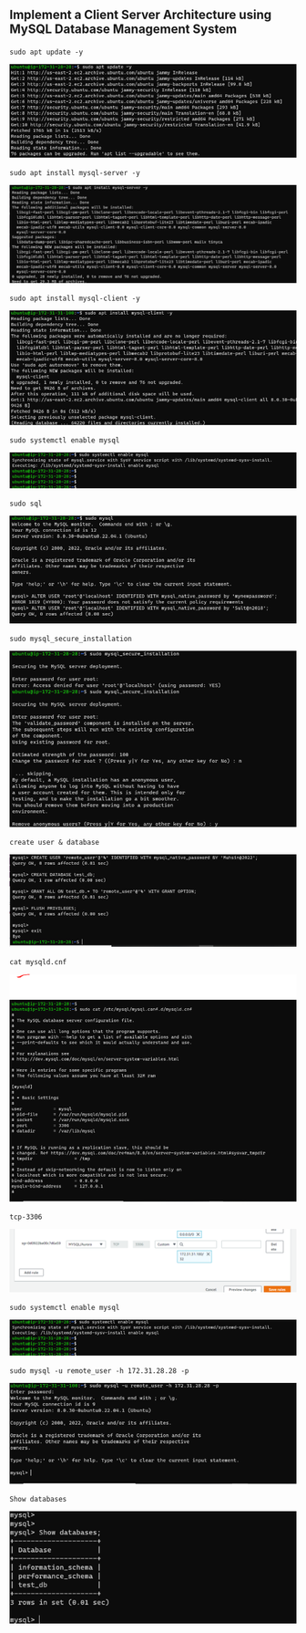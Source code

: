 
## Implement a Client Server Architecture using MySQL Database Management System

`sudo apt update -y`

![apt update](./images/sudo-update.png)

`sudo apt install mysql-server -y`

![Sql server install](./images/sqlserver-install.png)

`sudo apt install mysql-client -y`

![Sql server client](./images/sqlclient-install.png)

`sudo systemctl enable mysql`

![Sql server client](./images/sql-start.png)

`sudo sql`

![sudo Sql ](./images/sudo-sql.png)

`sudo mysql_secure_installation`

![secure Sql ](./images/secure-sql.png)

`create user & database`

![create user & DB ](./images/user&db-create.png)

`cat mysqld.cnf`

![view mysqld.cnf file ](./images/bind-add.png)

`tcp-3306`

![TCP-3306 rule ](./images/sql-rule.png)

`sudo systemctl enable mysql`

![start sql_server  ](./images/sql-start.png)

`sudo mysql -u remote_user -h 172.31.28.28 -p`

![remote login from client sql](./images/remote-login.png)


`Show databases`

![databse view from client login ](./images/show-db.png)


